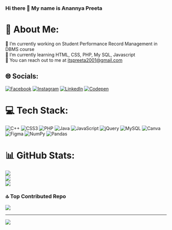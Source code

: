### Hi there 👋 My name is Anannya Preeta

# 💫 About Me:
🔭 I’m currently working on Student Performance Record Management in DBMS course<br>🌱 I’m currently learning HTML, CSS, PHP, My SQL, Javascript<br>📧 You can reach out to me at itspreeta2001@gmail.com


## 🌐 Socials:
[![Facebook](https://img.shields.io/badge/Facebook-%231877F2.svg?logo=Facebook&logoColor=white)](https://facebook.com/https://www.facebook.com/anannya.preeta/) [![Instagram](https://img.shields.io/badge/Instagram-%23E4405F.svg?logo=Instagram&logoColor=white)](https://instagram.com/anannya_preeta) [![LinkedIn](https://img.shields.io/badge/LinkedIn-%230077B5.svg?logo=linkedin&logoColor=white)](https://linkedin.com/in/https://www.linkedin.com/in/anannya-preeta-a04912210/) [![Codepen](https://img.shields.io/badge/Codepen-000000?style=for-the-badge&logo=codepen&logoColor=white)](https://codepen.io/https://codepen.io/anannyapreeta) 

# 💻 Tech Stack:
![C++](https://img.shields.io/badge/c++-%2300599C.svg?style=for-the-badge&logo=c%2B%2B&logoColor=white) ![CSS3](https://img.shields.io/badge/css3-%231572B6.svg?style=for-the-badge&logo=css3&logoColor=white) ![PHP](https://img.shields.io/badge/php-%23777BB4.svg?style=for-the-badge&logo=php&logoColor=white) ![Java](https://img.shields.io/badge/java-%23ED8B00.svg?style=for-the-badge&logo=java&logoColor=white) ![JavaScript](https://img.shields.io/badge/javascript-%23323330.svg?style=for-the-badge&logo=javascript&logoColor=%23F7DF1E) ![jQuery](https://img.shields.io/badge/jquery-%230769AD.svg?style=for-the-badge&logo=jquery&logoColor=white) ![MySQL](https://img.shields.io/badge/mysql-%2300f.svg?style=for-the-badge&logo=mysql&logoColor=white) ![Canva](https://img.shields.io/badge/Canva-%2300C4CC.svg?style=for-the-badge&logo=Canva&logoColor=white) 	![Figma](https://img.shields.io/badge/figma-%23F24E1E.svg?style=for-the-badge&logo=figma&logoColor=white) ![NumPy](https://img.shields.io/badge/numpy-%23013243.svg?style=for-the-badge&logo=numpy&logoColor=white) ![Pandas](https://img.shields.io/badge/pandas-%23150458.svg?style=for-the-badge&logo=pandas&logoColor=white)
# 📊 GitHub Stats:
![](https://github-readme-stats.vercel.app/api?username=pretzel2001&theme=dark&hide_border=false&include_all_commits=true&count_private=false)<br/>
![](https://github-readme-streak-stats.herokuapp.com/?user=pretzel2001&theme=dark&hide_border=false)<br/>
![](https://github-readme-stats.vercel.app/api/top-langs/?username=pretzel2001&theme=dark&hide_border=false&include_all_commits=true&count_private=false&layout=compact)

### 🔝 Top Contributed Repo
![](https://github-contributor-stats.vercel.app/api?username=pretzel2001&limit=5&theme=dark&combine_all_yearly_contributions=true)

---
[![](https://visitcount.itsvg.in/api?id=pretzel2001&icon=0&color=0)](https://visitcount.itsvg.in)

<!-- Proudly created with GPRM ( https://gprm.itsvg.in ) -->
